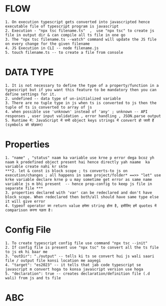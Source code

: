 # FLOW
    1. On execution typescript gets converted into javascripted hence executable file of typescript program is javascript
    2. Execution - "npx tsc filename.ts"  ,  use "npx tsc" to create js file in output dir & can compile all ts file in one go
    3. The "npx tsc filename.ts --watch" command will update the JS file on every change for the given filename
    4. JS Execution in CLI -- node filename.js
    5. touch filename.ts -- to create a file from console 

# DATA TYPE 
    1. It is not necessary to define the type of a property/function in a typescript but if you want this feature to be mandatory then you can define settings for it.
    2. undefined -- data type of un-initialized variable
    3. There are no tuple type in js when ts is converted to js then the tuple of ts is converted to array of js
    4. when possible use 'unknown' instead of 'any' ; unknown -- API responses , user input validation , error handling , JSON.parse output
    5. Runtime में: JavaScript में सभी object keys strings में convert हो जाती हैं (symbols को छोड़कर)

# Properties
    1. "name" , "status" naam ka variable use krne p error dega bcoz yh naam k predefined object present hai hence directly yah naame  ka variable create nahi kr skte
    ***2. let & const is block scope ; ts converts-to js on execution/changes ; all happens in same project/folder* ==>> "let" use krke variable declare krne p u may sometime get error as same name variable js m bhi present  -- hence prop-config to keep js file in separate file ***
    3. properties declared with 'var' can be redeclared and don't have block scope. When redeclared then both/all should have same type else it will give error
    4. typeof operator का return value हमेशा string होता है, इसीलिए हमें quotes में comparison करना पड़ता है।


# Config File
    1. To create typescript config file use command "npx tsc --init"
    2. If config file is present use "npx tsc" to convert all the ts file to js ek hi baar me
    3. "outDir": "./output" -- tells ki ts se convert hui js wali saari file / output file konsi location me aayegi
    4. "target": "es2023" -- it tells that jab code typescript se javascript m convert hoga to konsa javascript version use hoga
    5. "declaration": true -- creates declaration/definition file (.d wali) from js and ts file

# ABC